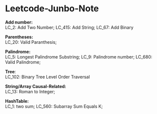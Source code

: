 # Leetcode-Junbo-Note
**Add number:**<br />
LC_2: Add Two Number; LC_415: Add String; LC_67: Add Binary

**Parentheses:**<br />
LC_20: Valid Paranthesis; 

**Palindrome:**<br />
LC_5: Longest Palindrome Substring; LC_9: Palindrome number; LC_680: Valid Palindrome; 

**Tree**: <br />
LC_102: Binary Tree Level Order Traversal 

**String/Array Causal-Related:** <br />
LC_13: Roman to Integer; 

**HashTable:** <br />
LC_1: two sum; LC_560: Subarray Sum Equals K;



